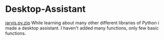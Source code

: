 # Desktop-Assistant
[jarvis.py.zip](https://github.com/abhinav6699/Desktop-Assistant/files/6949146/jarvis.py.zip)
While learning about many other different libraries of Python i made a desktop assistant. I haven't added many functions, only few basic functions.

